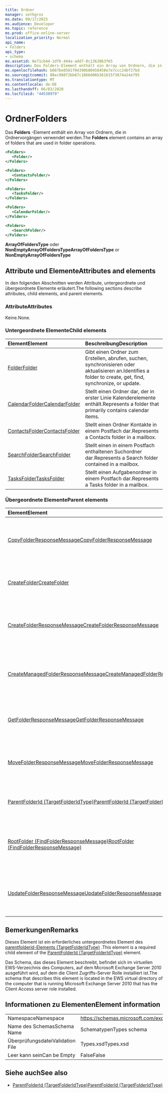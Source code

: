 ```yaml
---
title: Ordner
manager: sethgros
ms.date: 09/17/2015
ms.audience: Developer
ms.topic: reference
ms.prod: office-online-server
localization_priority: Normal
api_name:
- Folders
api_type:
- schema
ms.assetid: 8e71cb44-1df6-444a-add7-0c1363863f65
description: Das Folders-Element enthält ein Array von Ordnern, die in Ordnervorgängen verwendet werden.
ms.openlocfilehash: b087be0501f04390b80458458e7e7ccc24bf27bd
ms.sourcegitcommit: 88ec988f2bb67c1866d06b361615f3674a24e795
ms.translationtype: MT
ms.contentlocale: de-DE
ms.lasthandoff: 06/03/2020
ms.locfileid: "44530979"
---
```

# <a name="folders"></a><span data-ttu-id="d2ab6-103">Ordner</span><span class="sxs-lookup"><span data-stu-id="d2ab6-103">Folders</span></span>

<span data-ttu-id="d2ab6-104">Das **Folders** -Element enthält ein Array von Ordnern, die in Ordnervorgängen verwendet werden.</span><span class="sxs-lookup"><span data-stu-id="d2ab6-104">The **Folders** element contains an array of folders that are used in folder operations.</span></span> 
  
```xml
<Folders>
   <Folder/>
</Folders>
```

```xml
<Folders>
   <ContactsFolder/> 
</Folders>
```

```xml
<Folders>
   <TasksFolder/>
</Folders>
```

```xml
<Folders>
   <CalendarFolder/>
</Folders>
```

```xml
<Folders>
   <SearchFolder/> 
</Folders>
```

<span data-ttu-id="d2ab6-105">**ArrayOfFoldersType** oder **NonEmptyArrayOfFoldersType**</span><span class="sxs-lookup"><span data-stu-id="d2ab6-105">**ArrayOfFoldersType** or **NonEmptyArrayOfFoldersType**</span></span>

## <a name="attributes-and-elements"></a><span data-ttu-id="d2ab6-106">Attribute und Elemente</span><span class="sxs-lookup"><span data-stu-id="d2ab6-106">Attributes and elements</span></span>

<span data-ttu-id="d2ab6-107">In den folgenden Abschnitten werden Attribute, untergeordnete und übergeordnete Elemente erläutert.</span><span class="sxs-lookup"><span data-stu-id="d2ab6-107">The following sections describe attributes, child elements, and parent elements.</span></span>
  
### <a name="attributes"></a><span data-ttu-id="d2ab6-108">Attribute</span><span class="sxs-lookup"><span data-stu-id="d2ab6-108">Attributes</span></span>

<span data-ttu-id="d2ab6-109">Keine.</span><span class="sxs-lookup"><span data-stu-id="d2ab6-109">None.</span></span>
  
### <a name="child-elements"></a><span data-ttu-id="d2ab6-110">Untergeordnete Elemente</span><span class="sxs-lookup"><span data-stu-id="d2ab6-110">Child elements</span></span>

|<span data-ttu-id="d2ab6-111">**Element**</span><span class="sxs-lookup"><span data-stu-id="d2ab6-111">**Element**</span></span>|<span data-ttu-id="d2ab6-112">**Beschreibung**</span><span class="sxs-lookup"><span data-stu-id="d2ab6-112">**Description**</span></span>|
|:-----|:-----|
|[<span data-ttu-id="d2ab6-113">Folder</span><span class="sxs-lookup"><span data-stu-id="d2ab6-113">Folder</span></span>](folder.md) <br/> |<span data-ttu-id="d2ab6-114">Gibt einen Ordner zum Erstellen, abrufen, suchen, synchronisieren oder aktualisieren an.</span><span class="sxs-lookup"><span data-stu-id="d2ab6-114">Identifies a folder to create, get, find, synchronize, or update.</span></span>  <br/> |
|[<span data-ttu-id="d2ab6-115">CalendarFolder</span><span class="sxs-lookup"><span data-stu-id="d2ab6-115">CalendarFolder</span></span>](calendarfolder.md) <br/> |<span data-ttu-id="d2ab6-116">Stellt einen Ordner dar, der in erster Linie Kalenderelemente enthält.</span><span class="sxs-lookup"><span data-stu-id="d2ab6-116">Represents a folder that primarily contains calendar items.</span></span>  <br/> |
|[<span data-ttu-id="d2ab6-117">ContactsFolder</span><span class="sxs-lookup"><span data-stu-id="d2ab6-117">ContactsFolder</span></span>](contactsfolder.md) <br/> |<span data-ttu-id="d2ab6-118">Stellt einen Ordner Kontakte in einem Postfach dar.</span><span class="sxs-lookup"><span data-stu-id="d2ab6-118">Represents a Contacts folder in a mailbox.</span></span>  <br/> |
|[<span data-ttu-id="d2ab6-119">SearchFolder</span><span class="sxs-lookup"><span data-stu-id="d2ab6-119">SearchFolder</span></span>](searchfolder.md) <br/> |<span data-ttu-id="d2ab6-120">Stellt einen in einem Postfach enthaltenen Suchordner dar.</span><span class="sxs-lookup"><span data-stu-id="d2ab6-120">Represents a Search folder contained in a mailbox.</span></span>  <br/> |
|[<span data-ttu-id="d2ab6-121">TasksFolder</span><span class="sxs-lookup"><span data-stu-id="d2ab6-121">TasksFolder</span></span>](tasksfolder.md) <br/> |<span data-ttu-id="d2ab6-122">Stellt einen Aufgabenordner in einem Postfach dar.</span><span class="sxs-lookup"><span data-stu-id="d2ab6-122">Represents a Tasks folder in a mailbox.</span></span>  <br/> |
   
### <a name="parent-elements"></a><span data-ttu-id="d2ab6-123">Übergeordnete Elemente</span><span class="sxs-lookup"><span data-stu-id="d2ab6-123">Parent elements</span></span>

|<span data-ttu-id="d2ab6-124">**Element**</span><span class="sxs-lookup"><span data-stu-id="d2ab6-124">**Element**</span></span>|<span data-ttu-id="d2ab6-125">**Beschreibung**</span><span class="sxs-lookup"><span data-stu-id="d2ab6-125">**Description**</span></span>|
|:-----|:-----|
|[<span data-ttu-id="d2ab6-126">CopyFolderResponseMessage</span><span class="sxs-lookup"><span data-stu-id="d2ab6-126">CopyFolderResponseMessage</span></span>](copyfolderresponsemessage.md) <br/> |<span data-ttu-id="d2ab6-127">Enthält den Status und das Ergebnis einer einzelnen [CopyFolder-Vorgangs](copyfolder-operation.md) Anforderung.</span><span class="sxs-lookup"><span data-stu-id="d2ab6-127">Contains the status and result of a single [CopyFolder operation](copyfolder-operation.md) request.</span></span>  <br/> |
|[<span data-ttu-id="d2ab6-128">CreateFolder</span><span class="sxs-lookup"><span data-stu-id="d2ab6-128">CreateFolder</span></span>](createfolder.md) <br/> |<span data-ttu-id="d2ab6-129">Definiert eine Anforderung zum Erstellen eines Ordners im Exchange-Informationsspeicher.</span><span class="sxs-lookup"><span data-stu-id="d2ab6-129">Defines a request to create a folder in the Exchange store.</span></span>  <br/> |
|[<span data-ttu-id="d2ab6-130">CreateFolderResponseMessage</span><span class="sxs-lookup"><span data-stu-id="d2ab6-130">CreateFolderResponseMessage</span></span>](createfolderresponsemessage.md) <br/> |<span data-ttu-id="d2ab6-131">Enthält den Status und das Ergebnis einer einzelnen [CreateFolder-Vorgangs](createfolder-operation.md) Anforderung.</span><span class="sxs-lookup"><span data-stu-id="d2ab6-131">Contains the status and result of a single [CreateFolder operation](createfolder-operation.md) request.</span></span>  <br/> |
|[<span data-ttu-id="d2ab6-132">CreateManagedFolderResponseMessage</span><span class="sxs-lookup"><span data-stu-id="d2ab6-132">CreateManagedFolderResponseMessage</span></span>](createmanagedfolderresponsemessage.md) <br/> |<span data-ttu-id="d2ab6-133">Enthält den Status und das Ergebnis einer einzelnen [CreateManagedFolder-Vorgangs](createmanagedfolder-operation.md) Anforderung.</span><span class="sxs-lookup"><span data-stu-id="d2ab6-133">Contains the status and result of a single [CreateManagedFolder operation](createmanagedfolder-operation.md) request.</span></span>  <br/> |
|[<span data-ttu-id="d2ab6-134">GetFolderResponseMessage</span><span class="sxs-lookup"><span data-stu-id="d2ab6-134">GetFolderResponseMessage</span></span>](getfolderresponsemessage.md) <br/> |<span data-ttu-id="d2ab6-135">Enthält den Status und das Ergebnis einer [GetFolder-Vorgangs](getfolder-operation.md) Anforderung.</span><span class="sxs-lookup"><span data-stu-id="d2ab6-135">Contains the status and result of a [GetFolder operation](getfolder-operation.md) request.</span></span>  <br/> |
|[<span data-ttu-id="d2ab6-136">MoveFolderResponseMessage</span><span class="sxs-lookup"><span data-stu-id="d2ab6-136">MoveFolderResponseMessage</span></span>](movefolderresponsemessage.md) <br/> |<span data-ttu-id="d2ab6-137">Enthält den Status und das Ergebnis einer [MoveFolder-Vorgangs](movefolder-operation.md) Anforderung.</span><span class="sxs-lookup"><span data-stu-id="d2ab6-137">Contains the status and result of a [MoveFolder operation](movefolder-operation.md) request.</span></span>  <br/> |
|[<span data-ttu-id="d2ab6-138">ParentFolderId (TargetFolderIdType)</span><span class="sxs-lookup"><span data-stu-id="d2ab6-138">ParentFolderId (TargetFolderIdType)</span></span>](parentfolderid-targetfolderidtype.md) <br/> |<span data-ttu-id="d2ab6-139">Gibt den Ordner an, in dem ein neuer Ordner erstellt wird.</span><span class="sxs-lookup"><span data-stu-id="d2ab6-139">Identifies the folder where a new folder is created.</span></span>  <br/> |
|[<span data-ttu-id="d2ab6-140">RootFolder (FindFolderResponseMessage)</span><span class="sxs-lookup"><span data-stu-id="d2ab6-140">RootFolder (FindFolderResponseMessage)</span></span>](rootfolder-findfolderresponsemessage.md) <br/> |<span data-ttu-id="d2ab6-141">Enthält die Ergebnisse der Suche eines einzelnen Stammordners während eines [FindFolder-Vorgangs](findfolder-operation.md).</span><span class="sxs-lookup"><span data-stu-id="d2ab6-141">Contains the results from searching a single root folder during a [FindFolder operation](findfolder-operation.md).</span></span>  <br/> |
|[<span data-ttu-id="d2ab6-142">UpdateFolderResponseMessage</span><span class="sxs-lookup"><span data-stu-id="d2ab6-142">UpdateFolderResponseMessage</span></span>](updatefolderresponsemessage.md) <br/> |<span data-ttu-id="d2ab6-143">Enthält den Status und das Ergebnis einer einzelnen [UpdateFolder-Vorgangs](updatefolder-operation.md) Anforderung.</span><span class="sxs-lookup"><span data-stu-id="d2ab6-143">Contains the status and result of a single [UpdateFolder operation](updatefolder-operation.md) request.</span></span>  <br/> |
   
## <a name="remarks"></a><span data-ttu-id="d2ab6-144">Bemerkungen</span><span class="sxs-lookup"><span data-stu-id="d2ab6-144">Remarks</span></span>

<span data-ttu-id="d2ab6-145">Dieses Element ist ein erforderliches untergeordnetes Element des [parentfolderid-Elements (TargetFolderIdType)](parentfolderid-targetfolderidtype.md) .</span><span class="sxs-lookup"><span data-stu-id="d2ab6-145">This element is a required child element of the [ParentFolderId (TargetFolderIdType)](parentfolderid-targetfolderidtype.md) element.</span></span> 
  
<span data-ttu-id="d2ab6-146">Das Schema, das dieses Element beschreibt, befindet sich im virtuellen EWS-Verzeichnis des Computers, auf dem Microsoft Exchange Server 2010 ausgeführt wird, auf dem die Client Zugriffs-Server Rolle installiert ist.</span><span class="sxs-lookup"><span data-stu-id="d2ab6-146">The schema that describes this element is located in the EWS virtual directory of the computer that is running Microsoft Exchange Server 2010 that has the Client Access server role installed.</span></span>
  
## <a name="element-information"></a><span data-ttu-id="d2ab6-147">Informationen zu Elementen</span><span class="sxs-lookup"><span data-stu-id="d2ab6-147">Element information</span></span>

|||
|:-----|:-----|
|<span data-ttu-id="d2ab6-148">Namespace</span><span class="sxs-lookup"><span data-stu-id="d2ab6-148">Namespace</span></span>  <br/> |https://schemas.microsoft.com/exchange/services/2006/types  <br/> |
|<span data-ttu-id="d2ab6-149">Name des Schemas</span><span class="sxs-lookup"><span data-stu-id="d2ab6-149">Schema Name</span></span>  <br/> |<span data-ttu-id="d2ab6-150">Schematypen</span><span class="sxs-lookup"><span data-stu-id="d2ab6-150">Types schema</span></span>  <br/> |
|<span data-ttu-id="d2ab6-151">Überprüfungsdatei</span><span class="sxs-lookup"><span data-stu-id="d2ab6-151">Validation File</span></span>  <br/> |<span data-ttu-id="d2ab6-152">Types.xsd</span><span class="sxs-lookup"><span data-stu-id="d2ab6-152">Types.xsd</span></span>  <br/> |
|<span data-ttu-id="d2ab6-153">Leer kann sein</span><span class="sxs-lookup"><span data-stu-id="d2ab6-153">Can be Empty</span></span>  <br/> |<span data-ttu-id="d2ab6-154">False</span><span class="sxs-lookup"><span data-stu-id="d2ab6-154">False</span></span>  <br/> |
   
## <a name="see-also"></a><span data-ttu-id="d2ab6-155">Siehe auch</span><span class="sxs-lookup"><span data-stu-id="d2ab6-155">See also</span></span>

- [<span data-ttu-id="d2ab6-156">ParentFolderId (TargetFolderIdType)</span><span class="sxs-lookup"><span data-stu-id="d2ab6-156">ParentFolderId (TargetFolderIdType)</span></span>](parentfolderid-targetfolderidtype.md)

